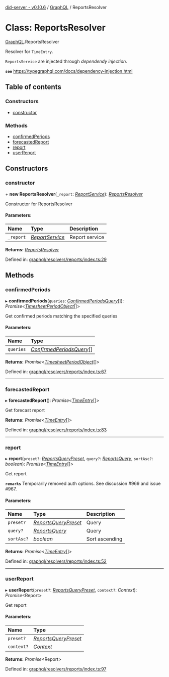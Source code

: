 [did-server - v0.10.6](../README.md) / [GraphQL](../modules/graphql.md) / ReportsResolver

# Class: ReportsResolver

[GraphQL](../modules/graphql.md).ReportsResolver

Resolver for `TimeEntry`.

`ReportsService` are injected through
_dependendy injection_.

**`see`** https://typegraphql.com/docs/dependency-injection.html

## Table of contents

### Constructors

- [constructor](graphql.reportsresolver.md#constructor)

### Methods

- [confirmedPeriods](graphql.reportsresolver.md#confirmedperiods)
- [forecastedReport](graphql.reportsresolver.md#forecastedreport)
- [report](graphql.reportsresolver.md#report)
- [userReport](graphql.reportsresolver.md#userreport)

## Constructors

### constructor

\+ **new ReportsResolver**(`_report`: [*ReportService*](services.reportservice.md)): [*ReportsResolver*](graphql.reportsresolver.md)

Constructor for ReportsResolver

#### Parameters:

Name | Type | Description |
:------ | :------ | :------ |
`_report` | [*ReportService*](services.reportservice.md) | Report service    |

**Returns:** [*ReportsResolver*](graphql.reportsresolver.md)

Defined in: [graphql/resolvers/reports/index.ts:29](https://github.com/Puzzlepart/did/blob/dev/server/graphql/resolvers/reports/index.ts#L29)

## Methods

### confirmedPeriods

▸ **confirmedPeriods**(`queries`: [*ConfirmedPeriodsQuery*](graphql.confirmedperiodsquery.md)[]): *Promise*<[*TimesheetPeriodObject*](graphql.timesheetperiodobject.md)[]\>

Get confirmed periods matching the specified queries

#### Parameters:

Name | Type |
:------ | :------ |
`queries` | [*ConfirmedPeriodsQuery*](graphql.confirmedperiodsquery.md)[] |

**Returns:** *Promise*<[*TimesheetPeriodObject*](graphql.timesheetperiodobject.md)[]\>

Defined in: [graphql/resolvers/reports/index.ts:67](https://github.com/Puzzlepart/did/blob/dev/server/graphql/resolvers/reports/index.ts#L67)

___

### forecastedReport

▸ **forecastedReport**(): *Promise*<[*TimeEntry*](graphql.timeentry.md)[]\>

Get forecast report

**Returns:** *Promise*<[*TimeEntry*](graphql.timeentry.md)[]\>

Defined in: [graphql/resolvers/reports/index.ts:83](https://github.com/Puzzlepart/did/blob/dev/server/graphql/resolvers/reports/index.ts#L83)

___

### report

▸ **report**(`preset?`: [*ReportsQueryPreset*](../modules/graphql.md#reportsquerypreset), `query?`: [*ReportsQuery*](graphql.reportsquery.md), `sortAsc?`: *boolean*): *Promise*<[*TimeEntry*](graphql.timeentry.md)[]\>

Get report

**`remarks`** Temporarily removed auth options. See discussion #969
and issue #967.

#### Parameters:

Name | Type | Description |
:------ | :------ | :------ |
`preset?` | [*ReportsQueryPreset*](../modules/graphql.md#reportsquerypreset) | Query   |
`query?` | [*ReportsQuery*](graphql.reportsquery.md) | Query   |
`sortAsc?` | *boolean* | Sort ascending   |

**Returns:** *Promise*<[*TimeEntry*](graphql.timeentry.md)[]\>

Defined in: [graphql/resolvers/reports/index.ts:52](https://github.com/Puzzlepart/did/blob/dev/server/graphql/resolvers/reports/index.ts#L52)

___

### userReport

▸ **userReport**(`preset?`: [*ReportsQueryPreset*](../modules/graphql.md#reportsquerypreset), `context?`: *Context*): *Promise*<Report\>

Get report

#### Parameters:

Name | Type |
:------ | :------ |
`preset?` | [*ReportsQueryPreset*](../modules/graphql.md#reportsquerypreset) |
`context?` | *Context* |

**Returns:** *Promise*<Report\>

Defined in: [graphql/resolvers/reports/index.ts:97](https://github.com/Puzzlepart/did/blob/dev/server/graphql/resolvers/reports/index.ts#L97)
